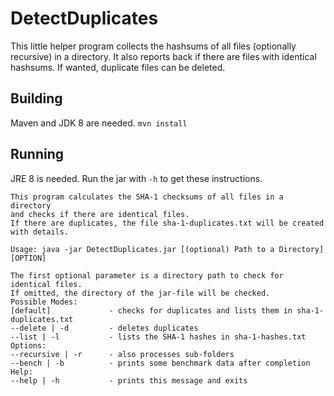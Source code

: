# DetectDuplicates

This little helper program collects the hashsums of all files (optionally recursive) in a directory. It also reports back if there are files with identical
hashsums. If wanted, duplicate files can be deleted.

## Building
Maven and JDK 8 are needed. ```mvn install```

## Running
JRE 8 is needed. Run the jar with `-h` to get these instructions.

```
This program calculates the SHA-1 checksums of all files in a directory
and checks if there are identical files.
If there are duplicates, the file sha-1-duplicates.txt will be created with details.

Usage: java -jar DetectDuplicates.jar [(optional) Path to a Directory] [OPTION]

The first optional parameter is a directory path to check for identical files.
If omitted, the directory of the jar-file will be checked.
Possible Modes:
[default]             - checks for duplicates and lists them in sha-1-duplicates.txt
--delete | -d         - deletes duplicates
--list | -l           - lists the SHA-1 hashes in sha-1-hashes.txt
Options:
--recursive | -r      - also processes sub-folders
--bench | -b          - prints some benchmark data after completion
Help:
--help | -h           - prints this message and exits


```
